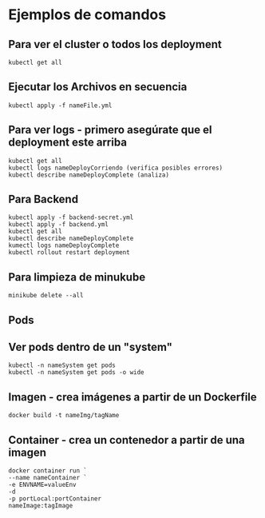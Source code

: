 # Ejemplos de comandos

## Para ver el cluster o todos los deployment

    kubectl get all

## Ejecutar los Archivos en secuencia
<!-- postgres-configMap - postgres-secret - postgres.yml(deployment) -->
<!-- pgadmin-secret - pg-admin -->

    kubectl apply -f nameFile.yml

## Para ver logs - primero asegúrate que el deployment este arriba

    kubectl get all
    kubectl logs nameDeployCorriendo (verifica posibles errores)
    kubectl describe nameDeployComplete (analiza)

<!-- en caso de algún error debes volver a aplicar los archivos en secuencia ln/8 -->

## Para Backend

    kubectl apply -f backend-secret.yml
    kubectl apply -f backend.yml
    kubectl get all
    kubectl describe nameDeployComplete
    kumectl logs nameDeployComplete
    kubectl rollout restart deployment

## Para limpieza de minukube

    minikube delete --all

## Pods

## Ver pods dentro de un "system"

    kubectl -n nameSystem get pods
    kubectl -n nameSystem get pods -o wide

<!-- =========================================== -->

## Imagen - crea imágenes a partir de un Dockerfile

    docker build -t nameImg/tagName

## Container - crea un contenedor a partir de una imagen

    docker container run `
    --name nameContainer `
    -e ENVNAME=valueEnv
    -d
    -p portLocal:portContainer
    nameImage:tagImage
